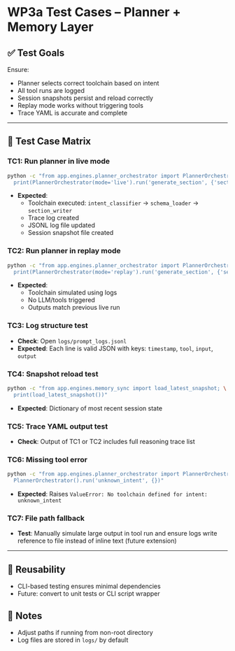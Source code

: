 # WP3a Test Cases – Planner + Memory Layer

## ✅ Test Goals
Ensure:
- Planner selects correct toolchain based on intent
- All tool runs are logged
- Session snapshots persist and reload correctly
- Replay mode works without triggering tools
- Trace YAML is accurate and complete

---

## 🧪 Test Case Matrix

### TC1: Run planner in live mode
```bash
python -c "from app.engines.planner_orchestrator import PlannerOrchestrator; \
  print(PlannerOrchestrator(mode='live').run('generate_section', {'section': 'outputs'}))"
```
- **Expected**:
  - Toolchain executed: `intent_classifier` → `schema_loader` → `section_writer`
  - Trace log created
  - JSONL log file updated
  - Session snapshot file created

### TC2: Run planner in replay mode
```bash
python -c "from app.engines.planner_orchestrator import PlannerOrchestrator; \
  print(PlannerOrchestrator(mode='replay').run('generate_section', {'section': 'outputs'}))"
```
- **Expected**:
  - Toolchain simulated using logs
  - No LLM/tools triggered
  - Outputs match previous live run

### TC3: Log structure test
- **Check**: Open `logs/prompt_logs.jsonl`
- **Expected**: Each line is valid JSON with keys: `timestamp`, `tool`, `input`, `output`

### TC4: Snapshot reload test
```bash
python -c "from app.engines.memory_sync import load_latest_snapshot; \
  print(load_latest_snapshot())"
```
- **Expected**: Dictionary of most recent session state

### TC5: Trace YAML output test
- **Check**: Output of TC1 or TC2 includes full reasoning trace list

### TC6: Missing tool error
```bash
python -c "from app.engines.planner_orchestrator import PlannerOrchestrator; \
  PlannerOrchestrator().run('unknown_intent', {})"
```
- **Expected**: Raises `ValueError: No toolchain defined for intent: unknown_intent`

### TC7: File path fallback
- **Test**: Manually simulate large output in tool run and ensure logs write reference to file instead of inline text (future extension)

---

## 🔁 Reusability
- CLI-based testing ensures minimal dependencies
- Future: convert to unit tests or CLI script wrapper

## 🔐 Notes
- Adjust paths if running from non-root directory
- Log files are stored in `logs/` by default